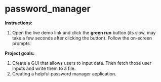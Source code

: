 # password_manager

**Instructions:**

1. Open the live demo link and click the **green run** button (its slow, may take a few seconds after clicking the button). Follow the on-screen prompts.

**Project goals:**
1. Create a GUI that allows users to input data. Then fetch those user inputs and write them to a file.
2. Creating a helpful password manager application.
